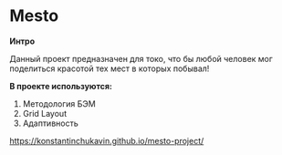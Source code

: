 # Mesto

**Интро**

Данный проект предназначен для токо, что бы любой человек мог поделиться красотой тех мест в которых побывал!


**В проекте используются:**

1. Методология БЭМ
2. Grid Layout
3. Адаптивность

https://konstantinchukavin.github.io/mesto-project/
